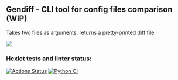 ## Gendiff - CLI tool for config files comparison (WIP)
Takes two files as arguments, returns a pretty-printed diff file

<a href="https://asciinema.org/a/524716" target="_blank"><img src="https://asciinema.org/a/524716.svg" /></a>

### Hexlet tests and linter status:
[![Actions Status](https://github.com/juuliadidenko/python-project-lvl2/workflows/hexlet-check/badge.svg)](https://github.com/juuliadidenko/python-project-lvl2/actions)
[![Python CI](https://github.com/juuliadidenko/python-project-lvl2/actions/workflows/pyci.yml/badge.svg)](https://github.com/juuliadidenko/python-project-lvl2/actions/workflows/pyci.yml)
